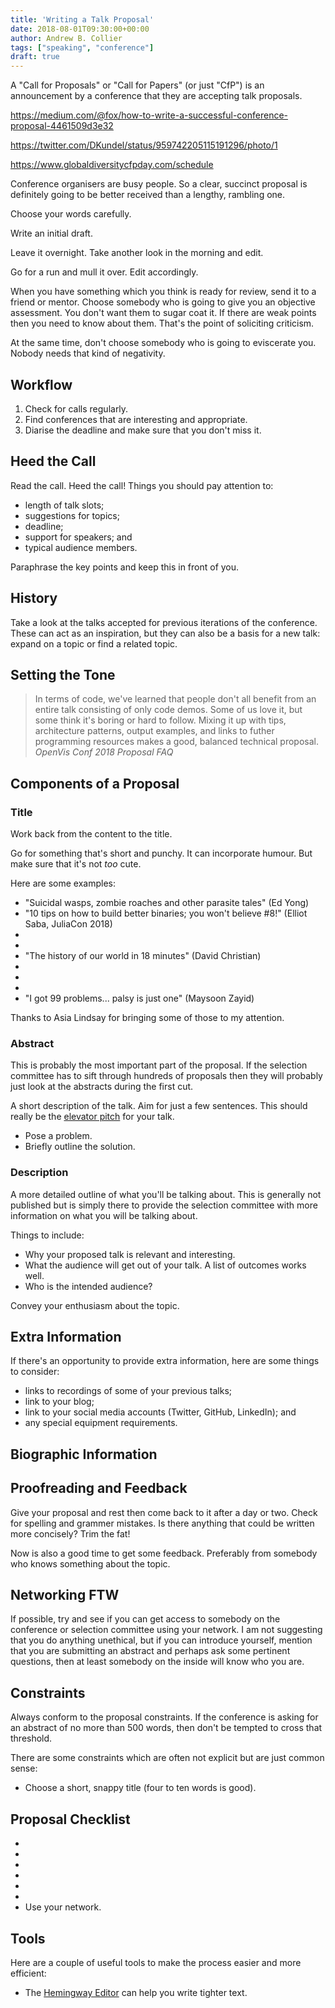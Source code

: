 ```yaml
---
title: 'Writing a Talk Proposal'
date: 2018-08-01T09:30:00+00:00
author: Andrew B. Collier
tags: ["speaking", "conference"]
draft: true
---
```


A "Call for Proposals" or "Call for Papers" (or just "CfP") is an announcement by a conference that they are accepting talk proposals.

https://medium.com/@fox/how-to-write-a-successful-conference-proposal-4461509d3e32

https://twitter.com/DKundel/status/959742205115191296/photo/1

https://www.globaldiversitycfpday.com/schedule

Conference organisers are busy people. So a clear, succinct proposal is definitely going to be better received than a lengthy, rambling one.

Choose your words carefully.

Write an initial draft.

Leave it overnight. Take another look in the morning and edit.

Go for a run and mull it over. Edit accordingly.

When you have something which you think is ready for review, send it to a friend or mentor. Choose somebody who is going to give you an objective assessment. You don't want them to sugar coat it. If there are weak points then you need to know about them. That's the point of soliciting criticism.

At the same time, don't choose somebody who is going to eviscerate you. Nobody needs that kind of negativity.

## Workflow

1. Check for calls regularly.
2. Find conferences that are interesting and appropriate.
3. Diarise the deadline and make sure that you don't miss it.

## Heed the Call

Read the call. Heed the call! Things you should pay attention to:

- length of talk slots;
- suggestions for topics;
- deadline;
- support for speakers; and
- typical audience members.

Paraphrase the key points and keep this in front of you.

## History

Take a look at the talks accepted for previous iterations of the conference. These can act as an inspiration, but they can also be a basis for a new talk: expand on a topic or find a related topic.

## Setting the Tone

<blockquote>
	In terms of code, we've learned that people don't all benefit from an entire talk consisting of only code demos. Some of us love it, but some think it's boring or hard to follow. Mixing it up with tips, architecture patterns, output examples, and links to futher programming resources makes a good, balanced technical proposal.
	<cite>OpenVis Conf 2018 Proposal FAQ</cite>
</blockquote>

## Components of a Proposal

### Title

Work back from the content to the title.

Go for something that's short and punchy. It can incorporate humour. But make sure that it's not *too* cute.

Here are some examples:

- "Suicidal wasps, zombie roaches and other parasite tales" (Ed Yong)
- "10 tips on how to build better binaries; you won't believe #8!" (Elliot Saba, JuliaCon 2018)
- 
- 
- "The history of our world in 18 minutes" (David Christian)
- 
- 
- 
- "I got 99 problems... palsy is just one" (Maysoon Zayid)

Thanks to Asia Lindsay for bringing some of those to my attention.

### Abstract

This is probably the most important part of the proposal. If the selection committee has to sift through hundreds of proposals then they will probably just look at the abstracts during the first cut.

A short description of the talk. Aim for just a few sentences. This should really be the [elevator pitch](https://en.wikipedia.org/wiki/Elevator_pitch) for your talk.

- Pose a problem.
- Briefly outline the solution.

### Description

A more detailed outline of what you'll be talking about. This is generally not published but is simply there to provide the selection committee with more information on what you will be talking about.

Things to include:

- Why your proposed talk is relevant and interesting.
- What the audience will get out of your talk. A list of outcomes works well.
- Who is the intended audience?

Convey your enthusiasm about the topic.

## Extra Information

If there's an opportunity to provide extra information, here are some things to consider:

- links to recordings of some of your previous talks;
- link to your blog;
- link to your social media accounts (Twitter, GitHub, LinkedIn); and
- any special equipment requirements.

## Biographic Information

## Proofreading and Feedback

Give your proposal and rest then come back to it after a day or two. Check for spelling and grammer mistakes. Is there anything that could be written more concisely? Trim the fat!

Now is also a good time to get some feedback. Preferably from somebody who knows something about the topic.

## Networking FTW

If possible, try and see if you can get access to somebody on the conference or selection committee using your network. I am not suggesting that you do anything unethical, but if you can introduce yourself, mention that you are submitting an abstract and perhaps ask some pertinent questions, then at least somebody on the inside will know who you are.

## Constraints

Always conform to the proposal constraints. If the conference is asking for an abstract of no more than 500 words, then don't be tempted to cross that threshold.

There are some constraints which are often not explicit but are just common sense:

- Choose a short, snappy title (four to ten words is good).

## Proposal Checklist

- 
- 
- 
- 
- 
- 
- Use your network.

## Tools

Here are a couple of useful tools to make the process easier and more efficient:

- The [Hemingway Editor](http://www.hemingwayapp.com/) can help you write tighter text.